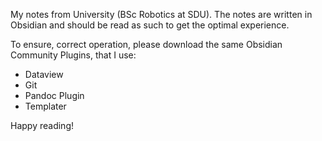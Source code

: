 My notes from University (BSc Robotics at SDU).
The notes are written in Obsidian and should be read as such to get the optimal experience.

To ensure, correct operation, please download the same Obsidian Community Plugins, that I use:
- Dataview
- Git
- Pandoc Plugin
- Templater

Happy reading!